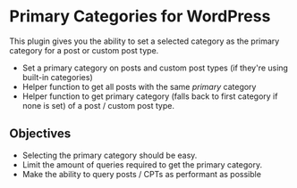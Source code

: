 # Primary Categories for WordPress

This plugin gives you the ability to set a selected category as the primary category for a post or custom post type.

* Set a primary category on posts and custom post types (if they're using built-in categories)
* Helper function to get all posts with the same *primary* category
* Helper function to get primary category (falls back to first category if none is set) of a post / custom post type.

## Objectives

* Selecting the primary category should be easy. 
* Limit the amount of queries required to get the primary category.
* Make the ability to query posts / CPTs as performant as possible
